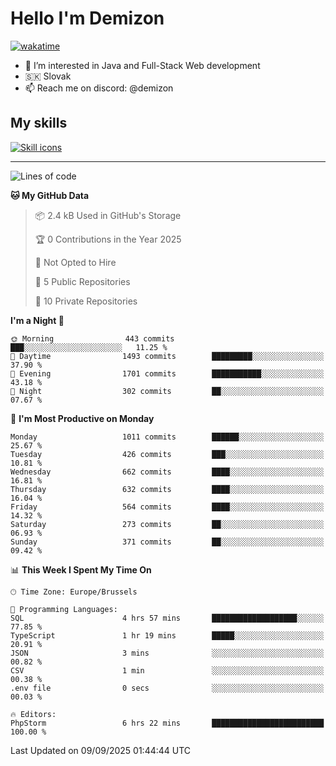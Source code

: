 # Hello I'm Demizon
[![wakatime](https://wakatime.com/badge/user/6ad1949f-d6d7-44f9-9eee-c35e54cc499b.svg)](https://wakatime.com/@6ad1949f-d6d7-44f9-9eee-c35e54cc499b)
- 👀 I’m interested in Java and Full-Stack Web development
- 🇸🇰 Slovak
- 📫 Reach me on discord: @demizon

## My skills
[![Skill icons](https://skillicons.dev/icons?i=java,js,ts,html,css,react,nextjs,tailwind,supabase,py,git,docker,linux,mysql,postgres,mongo&theme=dark)](https://github.com/Demizon3433)

---

<!--START_SECTION:waka-->
![Lines of code](https://img.shields.io/badge/From%20Hello%20World%20I%27ve%20Written-1.3%20million%20lines%20of%20code-blue)

**🐱 My GitHub Data** 

> 📦 2.4 kB Used in GitHub's Storage 
 > 
> 🏆 0 Contributions in the Year 2025
 > 
> 🚫 Not Opted to Hire
 > 
> 📜 5 Public Repositories 
 > 
> 🔑 10 Private Repositories 
 > 
**I'm a Night 🦉** 

```text
🌞 Morning                443 commits         ███░░░░░░░░░░░░░░░░░░░░░░   11.25 % 
🌆 Daytime                1493 commits        █████████░░░░░░░░░░░░░░░░   37.90 % 
🌃 Evening                1701 commits        ███████████░░░░░░░░░░░░░░   43.18 % 
🌙 Night                  302 commits         ██░░░░░░░░░░░░░░░░░░░░░░░   07.67 % 
```
📅 **I'm Most Productive on Monday** 

```text
Monday                   1011 commits        ██████░░░░░░░░░░░░░░░░░░░   25.67 % 
Tuesday                  426 commits         ███░░░░░░░░░░░░░░░░░░░░░░   10.81 % 
Wednesday                662 commits         ████░░░░░░░░░░░░░░░░░░░░░   16.81 % 
Thursday                 632 commits         ████░░░░░░░░░░░░░░░░░░░░░   16.04 % 
Friday                   564 commits         ████░░░░░░░░░░░░░░░░░░░░░   14.32 % 
Saturday                 273 commits         ██░░░░░░░░░░░░░░░░░░░░░░░   06.93 % 
Sunday                   371 commits         ██░░░░░░░░░░░░░░░░░░░░░░░   09.42 % 
```


📊 **This Week I Spent My Time On** 

```text
🕑︎ Time Zone: Europe/Brussels

💬 Programming Languages: 
SQL                      4 hrs 57 mins       ███████████████████░░░░░░   77.85 % 
TypeScript               1 hr 19 mins        █████░░░░░░░░░░░░░░░░░░░░   20.91 % 
JSON                     3 mins              ░░░░░░░░░░░░░░░░░░░░░░░░░   00.82 % 
CSV                      1 min               ░░░░░░░░░░░░░░░░░░░░░░░░░   00.38 % 
.env file                0 secs              ░░░░░░░░░░░░░░░░░░░░░░░░░   00.03 % 

🔥 Editors: 
PhpStorm                 6 hrs 22 mins       █████████████████████████   100.00 % 
```


 Last Updated on 09/09/2025 01:44:44 UTC
<!--END_SECTION:waka-->
